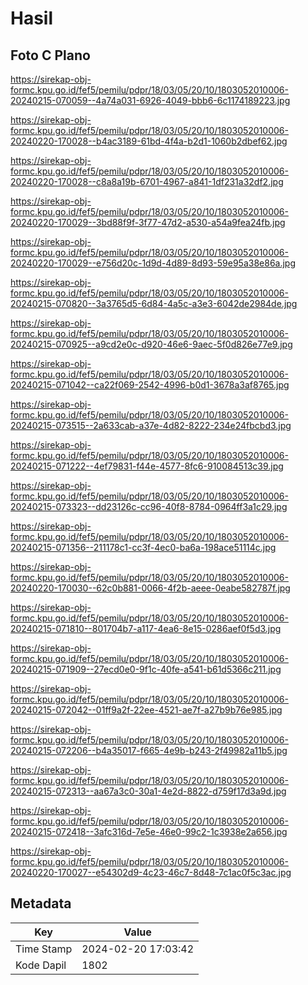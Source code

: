 # Hasil

## Foto C Plano

https://sirekap-obj-formc.kpu.go.id/fef5/pemilu/pdpr/18/03/05/20/10/1803052010006-20240215-070059--4a74a031-6926-4049-bbb6-6c1174189223.jpg

https://sirekap-obj-formc.kpu.go.id/fef5/pemilu/pdpr/18/03/05/20/10/1803052010006-20240220-170028--b4ac3189-61bd-4f4a-b2d1-1060b2dbef62.jpg

https://sirekap-obj-formc.kpu.go.id/fef5/pemilu/pdpr/18/03/05/20/10/1803052010006-20240220-170028--c8a8a19b-6701-4967-a841-1df231a32df2.jpg

https://sirekap-obj-formc.kpu.go.id/fef5/pemilu/pdpr/18/03/05/20/10/1803052010006-20240220-170029--3bd88f9f-3f77-47d2-a530-a54a9fea24fb.jpg

https://sirekap-obj-formc.kpu.go.id/fef5/pemilu/pdpr/18/03/05/20/10/1803052010006-20240220-170029--e756d20c-1d9d-4d89-8d93-59e95a38e86a.jpg

https://sirekap-obj-formc.kpu.go.id/fef5/pemilu/pdpr/18/03/05/20/10/1803052010006-20240215-070820--3a3765d5-6d84-4a5c-a3e3-6042de2984de.jpg

https://sirekap-obj-formc.kpu.go.id/fef5/pemilu/pdpr/18/03/05/20/10/1803052010006-20240215-070925--a9cd2e0c-d920-46e6-9aec-5f0d826e77e9.jpg

https://sirekap-obj-formc.kpu.go.id/fef5/pemilu/pdpr/18/03/05/20/10/1803052010006-20240215-071042--ca22f069-2542-4996-b0d1-3678a3af8765.jpg

https://sirekap-obj-formc.kpu.go.id/fef5/pemilu/pdpr/18/03/05/20/10/1803052010006-20240215-073515--2a633cab-a37e-4d82-8222-234e24fbcbd3.jpg

https://sirekap-obj-formc.kpu.go.id/fef5/pemilu/pdpr/18/03/05/20/10/1803052010006-20240215-071222--4ef79831-f44e-4577-8fc6-910084513c39.jpg

https://sirekap-obj-formc.kpu.go.id/fef5/pemilu/pdpr/18/03/05/20/10/1803052010006-20240215-073323--dd23126c-cc96-40f8-8784-0964ff3a1c29.jpg

https://sirekap-obj-formc.kpu.go.id/fef5/pemilu/pdpr/18/03/05/20/10/1803052010006-20240215-071356--211178c1-cc3f-4ec0-ba6a-198ace51114c.jpg

https://sirekap-obj-formc.kpu.go.id/fef5/pemilu/pdpr/18/03/05/20/10/1803052010006-20240220-170030--62c0b881-0066-4f2b-aeee-0eabe582787f.jpg

https://sirekap-obj-formc.kpu.go.id/fef5/pemilu/pdpr/18/03/05/20/10/1803052010006-20240215-071810--801704b7-a117-4ea6-8e15-0286aef0f5d3.jpg

https://sirekap-obj-formc.kpu.go.id/fef5/pemilu/pdpr/18/03/05/20/10/1803052010006-20240215-071909--27ecd0e0-9f1c-40fe-a541-b61d5366c211.jpg

https://sirekap-obj-formc.kpu.go.id/fef5/pemilu/pdpr/18/03/05/20/10/1803052010006-20240215-072042--01ff9a2f-22ee-4521-ae7f-a27b9b76e985.jpg

https://sirekap-obj-formc.kpu.go.id/fef5/pemilu/pdpr/18/03/05/20/10/1803052010006-20240215-072206--b4a35017-f665-4e9b-b243-2f49982a11b5.jpg

https://sirekap-obj-formc.kpu.go.id/fef5/pemilu/pdpr/18/03/05/20/10/1803052010006-20240215-072313--aa67a3c0-30a1-4e2d-8822-d759f17d3a9d.jpg

https://sirekap-obj-formc.kpu.go.id/fef5/pemilu/pdpr/18/03/05/20/10/1803052010006-20240215-072418--3afc316d-7e5e-46e0-99c2-1c3938e2a656.jpg

https://sirekap-obj-formc.kpu.go.id/fef5/pemilu/pdpr/18/03/05/20/10/1803052010006-20240220-170027--e54302d9-4c23-46c7-8d48-7c1ac0f5c3ac.jpg


## Metadata

| Key        | Value               |
| ---------- | ------------------- |
| Time Stamp | 2024-02-20 17:03:42 |
| Kode Dapil | 1802                |



